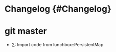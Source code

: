 Changelog {#Changelog}
=========

# git master

* [2](https://github.com/BlueBrain/Keyv/pull/2):
  Import code from lunchbox::PersistentMap
